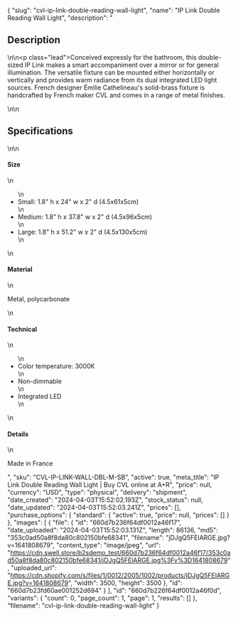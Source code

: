 {
  "slug": "cvl-ip-link-double-reading-wall-light",
  "name": "IP Link Double Reading Wall Light",
  "description": "<h2>Description</h2>\n<!-- split -->\n<p class=\"lead\">Conceived expressly for the bathroom, this double-sized IP Link makes a smart accompaniment over a mirror or for general illumination. The versatile fixture can be mounted either horizontally or vertically and provides warm radiance from its dual integrated LED light sources. French designer Émilie Cathelineau's solid-brass fixture is handcrafted by French maker CVL and comes in a range of metal finishes.</p>\n<!-- split -->\n<h2>Specifications</h2>\n<!-- split -->\n<h4>Size</h4>\n<ul>\n<li>Small: 1.8\" h x 24\" w x 2\" d (4.5x61x5cm)</li>\n<li>Medium: 1.8\" h x 37.8\" w x 2\" d (4.5x96x5cm)</li>\n<li>Large: 1.8\" h x 51.2\" w x 2\" d (4.5x130x5cm)</li>\n</ul>\n<h4>Material</h4>\n<p>Metal, polycarbonate</p>\n<h4>Technical</h4>\n<ul>\n<li>Color temperature: 3000K</li>\n<li>Non-dimmable</li>\n<li>Integrated LED</li>\n</ul>\n<h4>Details</h4>\n<p>Made in France</p>",
  "sku": "CVL-IP-LINK-WALL-DBL-M-SB",
  "active": true,
  "meta_title": "IP Link Double Reading Wall Light | Buy CVL online at A+R",
  "price": null,
  "currency": "USD",
  "type": "physical",
  "delivery": "shipment",
  "date_created": "2024-04-03T15:52:02.193Z",
  "stock_status": null,
  "date_updated": "2024-04-03T15:52:03.241Z",
  "prices": [],
  "purchase_options": {
    "standard": {
      "active": true,
      "price": null,
      "prices": []
    }
  },
  "images": [
    {
      "file": {
        "id": "660d7b236f64df0012a46f17",
        "date_uploaded": "2024-04-03T15:52:03.131Z",
        "length": 86136,
        "md5": "353c0ad50a8f8da80c802150bfe68341",
        "filename": "jDJgQ5FElARGE.jpg?v=1641808679",
        "content_type": "image/jpeg",
        "url": "https://cdn.swell.store/b2sdemo_test/660d7b236f64df0012a46f17/353c0ad50a8f8da80c802150bfe68341/jDJgQ5FElARGE.jpg%3Fv%3D1641808679",
        "uploaded_url": "https://cdn.shopify.com/s/files/1/0012/2005/1002/products/jDJgQ5FElARGE.jpg?v=1641808679",
        "width": 3500,
        "height": 3500
      },
      "id": "660d7b23fd60ae001252d694"
    }
  ],
  "id": "660d7b226f64df0012a46f0d",
  "variants": {
    "count": 0,
    "page_count": 1,
    "page": 1,
    "results": []
  },
  "filename": "cvl-ip-link-double-reading-wall-light"
}